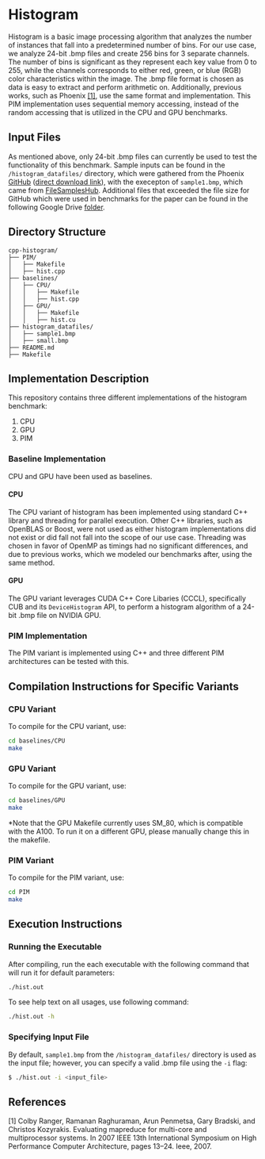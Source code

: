 # Histogram

Histogram is a basic image processing algorithm that analyzes the number of instances that fall into a predetermined number of bins. For our use case, we analyze 24-bit .bmp files and create 256 bins for 3 separate channels. The number of bins is significant as they represent each key value from 0 to 255, while the channels corresponds to either red, green, or blue (RGB) color characteristics within the image. The .bmp file format is chosen as data is easy to extract and perform arithmetic on. Additionally, previous works, such as Phoenix [[1]](#1), use the same format and implementation. This PIM implementation uses sequential memory accessing, instead of the random accessing that is utilized in the CPU and GPU benchmarks.

## Input Files

As mentioned above, only 24-bit .bmp files can currently be used to test the functionality of this benchmark. Sample inputs can be found in the `/histogram_datafiles/` directory, which were gathered from the Phoenix [GitHub](https://github.com/fasiddique/DRAMAP-Phoenix/tree/main) ([direct download link](http://csl.stanford.edu/~christos/data/histogram.tar.gz)), with the execepton of `sample1.bmp`, which came from [FileSamplesHub](https://filesampleshub.com/format/image/bmp). Additional files that exceeded the file size for GitHub which were used in benchmarks for the paper can be found in the following Google Drive [folder](https://drive.google.com/drive/u/3/folders/1sKFcEftxzln6rtjftChb5Yog_9S5CDRd).

## Directory Structure

```
cpp-histogram/
├── PIM/
│   ├── Makefile
│   ├── hist.cpp
├── baselines/
│   ├── CPU/
│   │   ├── Makefile
│   │   ├── hist.cpp
│   ├── GPU/
│   │   ├── Makefile
│   │   ├── hist.cu
├── histogram_datafiles/
│   ├── sample1.bmp
│   ├── small.bmp
├── README.md
├── Makefile
```

## Implementation Description

This repository contains three different implementations of the histogram benchmark:

1. CPU
2. GPU
3. PIM

### Baseline Implementation

CPU and GPU have been used as baselines.

#### CPU

The CPU variant of histogram has been implemented using standard C++ library and threading for parallel execution. Other C++ libraries, such as OpenBLAS or Boost, were not used as either histogram implementations did not exist or did fall not fall into the scope of our use case. Threading was chosen in favor of OpenMP as timings had no significant differences, and due to previous works, which we modeled our benchmarks after, using the same method.

#### GPU

The GPU variant leverages CUDA C++ Core Libaries (CCCL), specifically CUB and its `DeviceHistogram` API, to perform a histogram algorithm of a 24-bit .bmp file on NVIDIA GPU.

### PIM Implementation

The PIM variant is implemented using C++ and three different PIM architectures can be tested with this.

## Compilation Instructions for Specific Variants

### CPU Variant

To compile for the CPU variant, use:

```bash
cd baselines/CPU
make
```

### GPU Variant

To compile for the GPU variant, use:

```bash
cd baselines/GPU
make
```

*Note that the GPU Makefile currently uses SM_80, which is compatible with the A100. To run it on a different GPU, please manually change this in the makefile.

### PIM Variant

To compile for the PIM variant, use:

```bash
cd PIM
make
```

## Execution Instructions

### Running the Executable

After compiling, run the each executable with the following command that will run it for default parameters:

```bash
./hist.out
```

To see help text on all usages, use following command:

```bash
./hist.out -h
```

### Specifying Input File

By default, `sample1.bmp` from the `/histogram_datafiles/` directory is used as the input file; however, you can specify a valid .bmp file using the `-i` flag:

```bash
$ ./hist.out -i <input_file>
```

## References

<a id = "1">[1]</a>
Colby Ranger, Ramanan Raghuraman, Arun Penmetsa, Gary Bradski,
and Christos Kozyrakis. Evaluating mapreduce for multi-core and
multiprocessor systems. In 2007 IEEE 13th International Symposium
on High Performance Computer Architecture, pages 13–24. Ieee, 2007.
